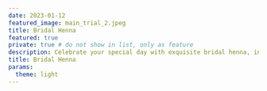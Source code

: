 ```yaml
---
date: 2023-01-12
featured_image: main_trial_2.jpeg
title: Bridal Henna
featured: true
private: true # do not show in list, only as feature
description: Celebrate your special day with exquisite bridal henna, intricately designed to enhance your beauty. Our skilled artists create stunning, personalized patterns that reflect your unique style and cultural traditions.
title: Bridal Henna
params:
  theme: light
---
```

